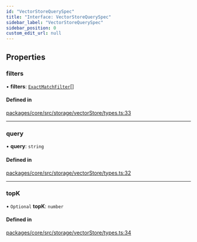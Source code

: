```yaml
---
id: "VectorStoreQuerySpec"
title: "Interface: VectorStoreQuerySpec"
sidebar_label: "VectorStoreQuerySpec"
sidebar_position: 0
custom_edit_url: null
---
```


## Properties

### filters

• **filters**: [`ExactMatchFilter`](ExactMatchFilter.md)[]

#### Defined in

[packages/core/src/storage/vectorStore/types.ts:33](https://github.com/run-llama/LlamaIndexTS/blob/f0be933/packages/core/src/storage/vectorStore/types.ts#L33)

---

### query

• **query**: `string`

#### Defined in

[packages/core/src/storage/vectorStore/types.ts:32](https://github.com/run-llama/LlamaIndexTS/blob/f0be933/packages/core/src/storage/vectorStore/types.ts#L32)

---

### topK

• `Optional` **topK**: `number`

#### Defined in

[packages/core/src/storage/vectorStore/types.ts:34](https://github.com/run-llama/LlamaIndexTS/blob/f0be933/packages/core/src/storage/vectorStore/types.ts#L34)
